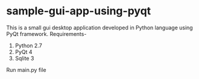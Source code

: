 # sample-gui-app-using-pyqt
This is a small gui desktop application developed in Python language using PyQt framework.
Requirements-
1. Python 2.7
2. PyQt 4
3. Sqlite 3

Run main.py file
